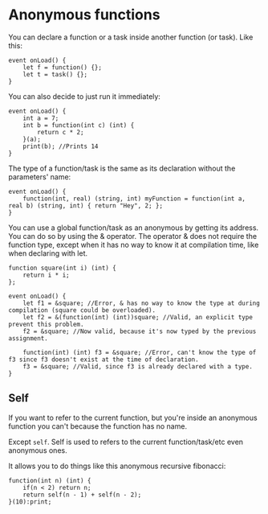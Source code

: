 # Anonymous functions

You can declare a function or a task inside another function (or task).
Like this:

```grimoire
event onLoad() {
	let f = function() {};
	let t = task() {};
}
```

You can also decide to just run it immediately:
```grimoire
event onLoad() {
	int a = 7;
	int b = function(int c) (int) {
		return c * 2;
	}(a);
	print(b); //Prints 14
}
```

The type of a function/task is the same as its declaration without the parameters' name:
```grimoire
event onLoad() {
	function(int, real) (string, int) myFunction = function(int a, real b) (string, int) { return "Hey", 2; };
}
```

You can use a global function/task as an anonymous by getting its address.
You can do so by using the & operator.
The operator & does not require the function type, except when it has no way to know it at compilation time, like when declaring with let.

```grimoire
function square(int i) (int) {
	return i * i;
};

event onLoad() {
	let f1 = &square; //Error, & has no way to know the type at during compilation (square could be overloaded).
	let f2 = &(function(int) (int))square; //Valid, an explicit type prevent this problem.
	f2 = &square; //Now valid, because it's now typed by the previous assignment.

	function(int) (int) f3 = &square; //Error, can't know the type of f3 since f3 doesn't exist at the time of declaration.
	f3 = &square; //Valid, since f3 is already declared with a type.
}
```

## Self

If you want to refer to the current function, but you're inside an anonymous function you can't because the function has no name.

Except `self`. Self is used to refers to the current function/task/etc even anonymous ones.

It allows you to do things like this anonymous recursive fibonacci:
```grimoire
function(int n) (int) {
    if(n < 2) return n;
    return self(n - 1) + self(n - 2);
}(10):print;
```